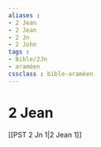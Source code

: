 ```yaml
---
aliases : 
- 2 Jean
- 2 Jean
- 2 Jn
- 2 John
tags : 
- Bible/2Jn
- araméen
cssclass : bible-araméen
---
```


# 2 Jean

[[PST 2 Jn 1|2 Jean 1]]
